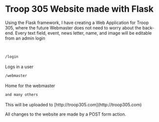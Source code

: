 # Troop 305 Website made with Flask

<p>Using the Flask framework, I have creating a Web Application for Troop 305, where the future Webmaster does not need to worry about the back-end. Every text field, event, news letter, name, and image will be editable from an admin login</p>
<br>
<code>
/login
</code><br>
Logs in a user
<br>
<code>
/webmaster
</code><br>
Home for the webmaster
<br>
<code>
and many others
</code><br>
This will be uploaded to [http://troop305.com](http://troop305.com)

All changes to the website are made by a POST form action.
